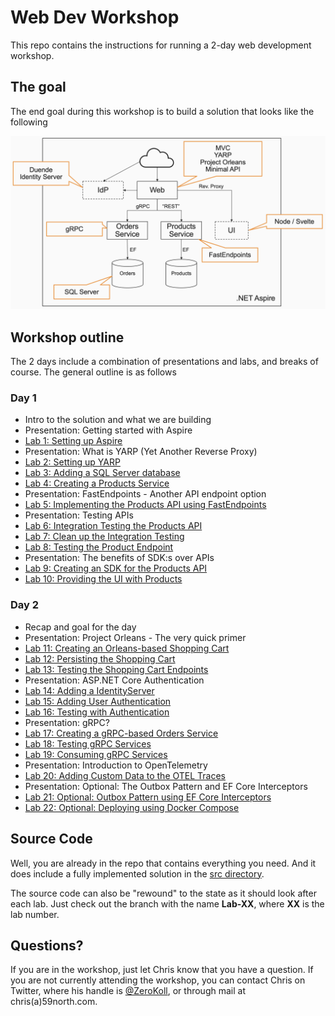 # Web Dev Workshop

This repo contains the instructions for running a 2-day web development workshop.

## The goal

The end goal during this workshop is to build a solution that looks like the following

![Architecture Overview](resources/architecture-overview.png)

## Workshop outline

The 2 days include a combination of presentations and labs, and breaks of course. The general outline is as follows

### Day 1

- Intro to the solution and what we are building
- Presentation: Getting started with Aspire
- [Lab 1: Setting up Aspire](./labs/lab1/lab1.md)
- Presentation: What is YARP (Yet Another Reverse Proxy)
- [Lab 2: Setting up YARP](./labs/lab2/lab2.md)
- [Lab 3: Adding a SQL Server database](./labs/lab3/lab3.md)
- [Lab 4: Creating a Products Service](./labs/lab4/lab4.md)
- Presentation: FastEndpoints - Another API endpoint option
- [Lab 5: Implementing the Products API using FastEndpoints](./labs/lab5/lab5.md)
- Presentation: Testing APIs
- [Lab 6: Integration Testing the Products API](./labs/lab6/lab6.md)
- [Lab 7: Clean up the Integration Testing](./labs/lab7/lab7.md)
- [Lab 8: Testing the Product Endpoint](./labs/lab8/lab8.md)
- Presentation: The benefits of SDK:s over APIs
- [Lab 9: Creating an SDK for the Products API](./labs/lab9/lab9.md)
- [Lab 10: Providing the UI with Products](./labs/lab10/lab10.md)

### Day 2
- Recap and goal for the day
- Presentation: Project Orleans - The very quick primer
- [Lab 11: Creating an Orleans-based Shopping Cart](./labs/lab11/lab11.md)
- [Lab 12: Persisting the Shopping Cart](./labs/lab12/lab12.md)
- [Lab 13: Testing the Shopping Cart Endpoints](./labs/lab13/lab13.md)
- Presentation: ASP.NET Core Authentication
- [Lab 14: Adding a IdentityServer](./labs/lab14/lab14.md)
- [Lab 15: Adding User Authentication](./labs/lab15/lab15.md)
- [Lab 16: Testing with Authentication](./labs/lab16/lab16.md)
- Presentation: gRPC?
- [Lab 17: Creating a gRPC-based Orders Service](./labs/lab17/lab17.md)
- [Lab 18: Testing gRPC Services](./labs/lab18/lab18.md)
- [Lab 19: Consuming gRPC Services](./labs/lab19/lab19.md)
- Presentation: Introduction to OpenTelemetry
- [Lab 20: Adding Custom Data to the OTEL Traces](./labs/lab20/lab20.md)
- Presentation: Optional: The Outbox Pattern and EF Core Interceptors
- [Lab 21: Optional: Outbox Pattern using EF Core Interceptors](./labs/lab21/lab21.md)
- [Lab 22: Optional: Deploying using Docker Compose](./labs/lab21/lab21.md)

## Source Code

Well, you are already in the repo that contains everything you need. And it does include a fully implemented solution in the [src directory](./src). 

The source code can also be "rewound" to the state as it should look after each lab. Just check out the branch with the name __Lab-XX__, where __XX__ is the lab number.

## Questions?

If you are in the workshop, just let Chris know that you have a question. If you are not currently attending the workshop, you can contact Chris on Twitter, where his handle is [@ZeroKoll](https://twitter.com/ZeroKoll), or through mail at chris(a)59north.com.